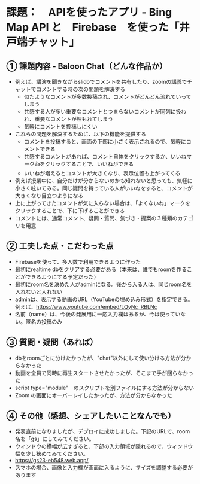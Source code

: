 # 課題：　APIを使ったアプリ - Bing Map API と　Firebase　を使った「井戸端チャット」

## ① 課題内容 - Baloon Chat（どんな作品か）
- 例えば、講演を聞きながらslidoでコメントを共有したり、zoomの講義でチャットでコメントする時の次の問題を解決する
  - 似たようなコメントが多数投稿され、コメントがどんどん流れていってしまう
  - 共感する人が多い重要なコメントとつまらないコメントが同列に扱われ、重要なコメントが埋もれてしまう
  - 気軽にコメントを投稿しにくい
- これらの問題を解決するために、以下の機能を提供する
  - コメントを投稿すると、画面の下部に小さく表示されるので、気軽にコメントできる
  - 共感するコメントがあれば、コメント自体をクリックするか、いいねマーク👍をクリックすることで、いいねができる
  - いいねが増えるとコメントが大きくなり、表示位置も上がってくる
- 例えば授業中に、自分だけが分からないのかも知れないと思っても、気軽に小さく呟いてみる。同じ疑問を持っている人がいいねをすると、コメントが大きくなり目立つようになる
- 上に上がってきたコメントが気に入らない場合は、「よくないね」マークをクリックすることで、下に下げることができる
- コメントには、通常コメント、疑問・質問、気づき・提案の３種類のカテゴリを用意

## ② 工夫した点・こだわった点
- Firebaseを使って、多人数で利用できるように作った
- 最初にrealtime dbをクリアする必要がある（本来は、誰でもroomを作ることができるようにする予定だった）
- 最初にroom名を決めた人がadminになる。後から入る人は、同じroom名を入れないと入れない
- adminは、表示する動画のURL（YouTubeの埋め込み形式）を指定できる。例えば、https://www.youtube.com/embed/LQyNc_RBLNc
- 名前（name）は、今後の発展用に一応入力欄はあるが、今は使っていない。匿名の投稿のみ

## ③ 質問・疑問（あれば）
- dbをroomごとに分けたかったが、"chat"以外にして使い分ける方法が分からなかった
- 動画を全員で同時に再生スタートさせたかったが、そこまで手が回らなかった
- script type="module"　のスクリプトを別ファイルにする方法が分からない
- Zoom の画面にオーバーレイしたかったが、方法が分からなかった
  
## ④ その他（感想、シェアしたいことなんでも）
- 発表直前になりましたが、デプロイに成功しました。下記のURLで、room名を「gs」にしてみてください。
- ウィンドウの横幅が広すぎると、下部の入力領域が隠れるので、ウィンドウ幅を少し狭めてみてください。
- https://gs23-eb548.web.app/
- スマホの場合、画像と入力欄が画面に入るように、サイズを調整する必要があります
